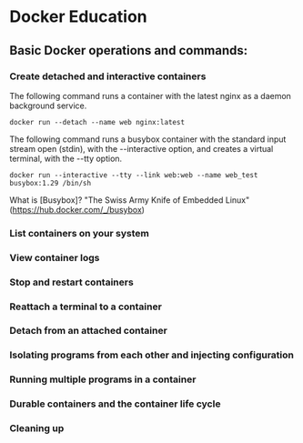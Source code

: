 # Docker Education

## Basic Docker operations and commands:

### Create detached and interactive containers   

The following command runs a container with the latest nginx as a daemon background service. 

`docker run --detach --name web nginx:latest`

The following command runs a busybox container with the standard input stream open (stdin), with the --interactive option, and creates a virtual terminal, with the --tty option.

`docker run --interactive --tty --link web:web --name web_test busybox:1.29 /bin/sh`

What is [Busybox]? "The Swiss Army Knife of Embedded Linux"(https://hub.docker.com/_/busybox)

### List containers on your system                  
### View container logs                  
### Stop and restart containers                  
### Reattach a terminal to a container                  
### Detach from an attached container

### Isolating programs from each other and injecting configuration

### Running multiple programs in a container 

### Durable containers and the container life cycle  

### Cleaning up

